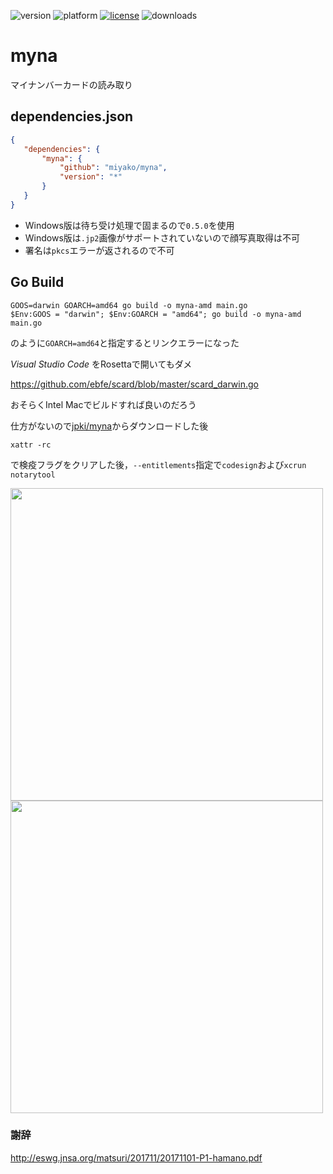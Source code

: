 ![version](https://img.shields.io/badge/version-20%2B-E23089)
![platform](https://img.shields.io/static/v1?label=platform&message=mac-intel%20|%20mac-arm%20|%20win-64&color=blue)
[![license](https://img.shields.io/github/license/miyako/myna)](LICENSE)
![downloads](https://img.shields.io/github/downloads/miyako/myna/total)

# myna

マイナンバーカードの読み取り

## dependencies.json

 ```json
{
    "dependencies": {
        "myna": {
            "github": "miyako/myna",
            "version": "*"
        }
    }
}
```

* Windows版は待ち受け処理で固まるので`0.5.0`を使用
* Windows版は`.jp2`画像がサポートされていないので顔写真取得は不可
* 署名は`pkcs`エラーが返されるので不可
 
## Go Build

```
GOOS=darwin GOARCH=amd64 go build -o myna-amd main.go
$Env:GOOS = "darwin"; $Env:GOARCH = "amd64"; go build -o myna-amd main.go
```

のように`GOARCH=amd64`と指定するとリンクエラーになった 

*Visual Studio Code* をRosettaで開いてもダメ

https://github.com/ebfe/scard/blob/master/scard_darwin.go

おそらくIntel Macでビルドすれば良いのだろう

仕方がないので[jpki/myna](https://github.com/jpki/myna/releases)からダウンロードした後

```
xattr -rc
```

で検疫フラグをクリアした後，`--entitlements`指定で`codesign`および`xcrun notarytool`

<img src="https://github.com/user-attachments/assets/2903fbd9-63af-4dac-a94b-5529e0fac2cd" width=500 height=auto />

<img src="https://github.com/user-attachments/assets/f6dac935-66c1-4ef5-a0c1-2f436887f5a0" width=500 height=auto />

### 謝辞

http://eswg.jnsa.org/matsuri/201711/20171101-P1-hamano.pdf
